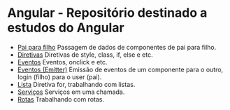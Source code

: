 # Angular - Repositório destinado a estudos do Angular

-   [Pai para filho](./pai-para-filho/) Passagem de dados de componentes de pai para filho.
-   [Diretivas](./directives/) Diretivas de style, class, if, else e etc.
-   [Eventos](./events/) Eventos, onclick e etc.
-   [Eventos (Emitter)](./emitter/) Emissão de eventos de um componente para o outro, login (filho) para o user (pai).
-   [Lista](./lists/) Diretiva for, trabalhando com listas.
-   [Serviços](./services/) Serviços em uma chamada.
-   [Rotas](./routes/) Trabalhando com rotas.
